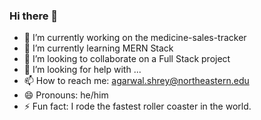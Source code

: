 ### Hi there 👋

<!--
**shreyagarwal7924/shreyagarwal7924** is a ✨ _special_ ✨ repository because its `README.md` (this file) appears on your GitHub profile.

Here are some ideas to get you started:
-->
- 🔭 I’m currently working on the medicine-sales-tracker
- 🌱 I’m currently learning MERN Stack
- 👯 I’m looking to collaborate on a Full Stack project
- 🤔 I’m looking for help with ...
- 📫 How to reach me: agarwal.shrey@northeastern.edu
- 😄 Pronouns: he/him
- ⚡ Fun fact: I rode the fastest roller coaster in the world. 

